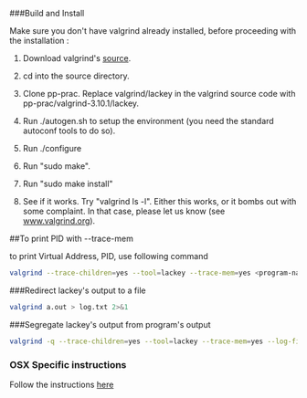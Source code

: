 ###Build and Install

Make sure you don't have valgrind already installed, before proceeding with the installation :

  1. Download valgrind's <a href="http://valgrind.org/downloads/valgrind-3.10.1.tar.bz2">source</a>.
  
  2.  cd into the source directory.
  
  3. Clone pp-prac. Replace valgrind/lackey in the valgrind source code with pp-prac/valgrind-3.10.1/lackey.

  4. Run ./autogen.sh to setup the environment (you need the standard
     autoconf tools to do so).

  5. Run ./configure

  6. Run "sudo make".

  7. Run "sudo make install"

  8. See if it works.  Try "valgrind ls -l".  Either this works, or it
     bombs out with some complaint.  In that case, please let us know
     (see www.valgrind.org).

##To print PID with --trace-mem

to print Virtual Address, PID, use following command
```sh
valgrind --trace-children=yes --tool=lackey --trace-mem=yes <program-name>
```

###Redirect lackey's output to a file
```sh
valgrind a.out > log.txt 2>&1
```

###Segregate lackey's output from program's output
```sh
valgrind -q --trace-children=yes --tool=lackey --trace-mem=yes --log-file=log.txt ./a.out
```

### OSX Specific instructions

Follow the instructions <a href="http://superuser.com/questions/630674/valgrind-installation-errors-on-osx-10-8">here</a>

